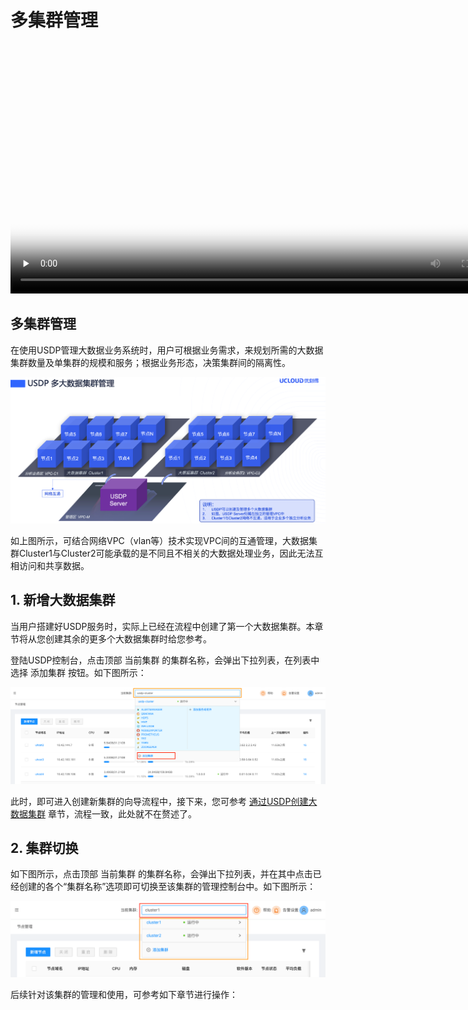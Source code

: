 # 多集群管理



<video id="video" length=1000 width=800 controls="" preload="none" poster="http://jungle111111.cn-bj.ufileos.com/usdp-1.0.0.0/video/poster/17.USDP%E5%A4%9A%E9%9B%86%E7%BE%A4%E7%AE%A1%E7%90%86.png">
      <source id="mp4" src="http://jungle111111.cn-bj.ufileos.com/usdp-1.0.0.0/video/mp4/17.USDP%E6%B7%BB%E5%8A%A0%E6%9C%8D%E5%8A%A1%E4%B8%8E%E5%A4%9A%E9%9B%86%E7%BE%A4%E7%AE%A1%E7%90%86.mp4">
</video>


## 多集群管理


在使用USDP管理大数据业务系统时，用户可根据业务需求，来规划所需的大数据集群数量及单集群的规模和服务；根据业务形态，决策集群间的隔离性。

![](../images/1.0.x/webconsole/clusters/2020123031008.png)

如上图所示，可结合网络VPC（vlan等）技术实现VPC间的互通管理，大数据集群Cluster1与Cluster2可能承载的是不同且不相关的大数据处理业务，因此无法互相访问和共享数据。



## 1. 新增大数据集群

当用户搭建好USDP服务时，实际上已经在流程中创建了第一个大数据集群。本章节将从您创建其余的更多个大数据集群时给您参考。

登陆USDP控制台，点击顶部 <kbd>当前集群</kbd> 的集群名称，会弹出下拉列表，在列表中选择 <kbd>添加集群</kbd> 按钮。如下图所示：

![](../images/1.0.x/webconsole/clusters/2020123035003.png)


此时，即可进入创建新集群的向导流程中，接下来，您可参考 [通过USDP创建大数据集群](usdp_community/1.0.x/webconsole/cluster_create?id=通过向导方式创建大数据集群) 章节，流程一致，此处就不在赘述了。



## 2. 集群切换

如下图所示，点击顶部 <kbd>当前集群</kbd> 的集群名称，会弹出下拉列表，并在其中点击已经创建的各个“集群名称”选项即可切换至该集群的管理控制台中。如下图所示：

![](../images/1.0.x/webconsole/clusters/2021012665254.png)

后续针对该集群的管理和使用，可参考如下章节进行操作：